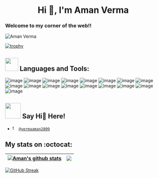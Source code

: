<h1 align="center">Hi 👋, I'm Aman Verma</h1>
<h3 align="center"></h3>

### Welcome to my corner of the web!!

<p align="left"> <img src="https://komarev.com/ghpvc/?username=Aman-Verma-28&label=Profile%20views&color=0e75b6&style=flat" alt="Aman Verma" /> </p>

[![trophy](https://github-profile-trophy.vercel.app/?username=Aman-Verma-28&theme=onedark)](https://github.com/ryo-ma/github-profile-trophy)


##  <img src="https://media.giphy.com/media/QssGEmpkyEOhBCb7e1/giphy.gif" width="42px">  Languages and Tools:
![image](https://img.shields.io/badge/Python-FFD43B?style=for-the-badge&logo=python&logoColor=blue)
![image](https://img.shields.io/badge/Django-092E20?style=for-the-badge&logo=django&logoColor=green)
![image](https://img.shields.io/badge/JavaScript-323330?style=for-the-badge&logo=javascript&logoColor=F7DF1E)
![image](https://img.shields.io/badge/Node.js-339933?style=for-the-badge&logo=nodedotjs&logoColor=white)
![image](https://img.shields.io/badge/React-20232A?style=for-the-badge&logo=react&logoColor=61DAFB)
![image](https://img.shields.io/badge/Docker-2CA5E0?style=for-the-badge&logo=docker&logoColor=white)
![image](https://img.shields.io/badge/Flask-000000?style=for-the-badge&logo=flask&logoColor=white)
![image](https://img.shields.io/badge/GIT-E44C30?style=for-the-badge&logo=git&logoColor=white)
![image](https://img.shields.io/badge/PostgreSQL-316192?style=for-the-badge&logo=postgresql&logoColor=white)
![image](https://img.shields.io/badge/MongoDB-4EA94B?style=for-the-badge&logo=mongodb&logoColor=white)
![image](https://img.shields.io/badge/Amazon_AWS-FF9900?style=for-the-badge&logo=amazonaws&logoColor=white)
![image](https://img.shields.io/badge/GraphQl-E10098?style=for-the-badge&logo=graphql&logoColor=white)
![image](https://img.shields.io/badge/fastapi-109989?style=for-the-badge&logo=FASTAPI&logoColor=white)
![image](https://img.shields.io/badge/kubernetes-326ce5.svg?&style=for-the-badge&logo=kubernetes&logoColor=white)
![image](https://img.shields.io/badge/Linux-FCC624?style=for-the-badge&logo=linux&logoColor=black)
![image](https://img.shields.io/badge/Jenkins-D24939?style=for-the-badge&logo=Jenkins&logoColor=white)
![image](https://img.shields.io/badge/MySQL-005C84?style=for-the-badge&logo=mysql&logoColor=white)

## <img src="https://media.giphy.com/media/KcnlGHBpnKnjZIuCMv/giphy.gif" width="50px"> Say Hi👋 Here! 

- <img src="https://img.shields.io/badge/Twitter-1DA1F2?style=for-the-badge&logo=twitter&logoColor=white" alt="twitter logo" height="16px">  [`@vermaaman2809`](https://twitter.com/vermaaman2809)


## My stats on :octocat:
| <a href="https://github.com/anuraghazra/github-readme-stats"><img align="center" src="https://github-readme-stats.vercel.app/api?username=Aman-Verma-28&show_icons=true&include_all_commits=true&theme=dark&hide_border=true" alt="Aman's github stats" /></a> | <a href="https://github.com/anuraghazra/github-readme-stats"><img align="center" src="https://github-readme-stats.vercel.app/api/top-langs/?username=Aman-Verma-28&layout=compact&theme=dark&hide_border=true" /></a> |
| ------------- | ------------- |

[![GitHub Streak](https://github-readme-streak-stats.herokuapp.com?user=Aman-Verma-28&theme=dark)](https://git.io/streak-stats)
